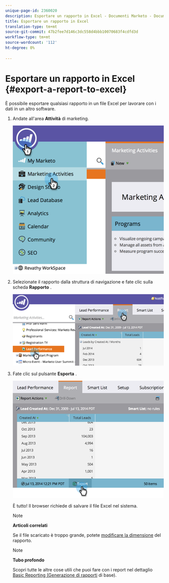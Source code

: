 ```yaml
---
unique-page-id: 2360020
description: Esportare un rapporto in Excel - Documenti Marketo - Documentazione prodotto
title: Esportare un rapporto in Excel
translation-type: tm+mt
source-git-commit: 47b2fee7d146c3dc558d4bbb10070683f4cdfd3d
workflow-type: tm+mt
source-wordcount: '112'
ht-degree: 0%

---
```



# Esportare un rapporto in Excel {#export-a-report-to-excel}

È possibile esportare qualsiasi rapporto in un file Excel per lavorare con i dati in un altro software.

1. Andate all&#39;area **Attività** di marketing.

   ![](assets/image2014-9-16-13-3a11-3a14.png)

1. Selezionate il rapporto dalla struttura di navigazione e fate clic sulla scheda **Rapporto** .

   ![](assets/image2014-9-16-13-3a11-3a18.png)

1. Fate clic sul pulsante **Esporta** .

   ![](assets/image2014-9-16-13-3a11-3a21.png)

   È tutto! Il browser richiede di salvare il file Excel nel sistema.

   >[!NOTE]
   >
   >**Articoli correlati**
   >
   >
   >Se il file scaricato è troppo grande, potete [modificare la dimensione](../../../../product-docs/reporting/basic-reporting/editing-reports/configure-report-size.md) del rapporto.

   >[!NOTE]
   >
   >**Tubo profondo**
   >
   >
   >Scopri tutte le altre cose utili che puoi fare con i report nel dettaglio [Basic Reporting (Generazione di rapporti](http://docs.marketo.com/display/docs/basic+reporting) di base).

